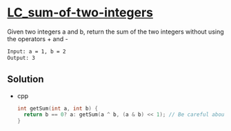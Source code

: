 # [LC_sum-of-two-integers](https://leetcode.com/problems/sum-of-two-integers)

Given two integers a and b, return the sum of the two integers without using the operators + and -

```txt
Input: a = 1, b = 2
Output: 3
```

## Solution

* cpp

  ```cpp
  int getSum(int a, int b) {
    return b == 0? a: getSum(a ^ b, (a & b) << 1); // Be careful about the terminating condition;
  }
  ```
